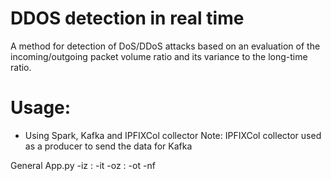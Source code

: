 # DDOS detection in real time
A method for detection of DoS/DDoS attacks based on an evaluation of the incoming/outgoing packet volume ratio and its variance to the long-time ratio.
# Usage:
- Using Spark, Kafka and IPFIXCol collector
Note: IPFIXCol collector used as a producer to send the data for Kafka

General App.py -iz <input-zookeeper-hostname>:<input-zookeeper-port> -it <input-topic> -oz <output-zookeeper-hostname>:<output-zookeeper-port> -ot <output-topic> -nf <regex for network range>
